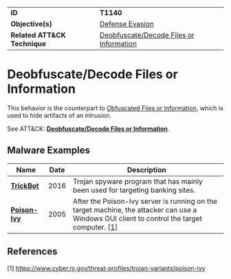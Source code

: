 |||
|---------|------------------------|
|**ID**|**T1140**|
|**Objective(s)**| [Defense Evasion](https://github.com/MBCProject/mbc-markdown/tree/master/defense-evasion)|
|**Related ATT&CK Technique**|[Deobfuscate/Decode Files or Information](https://attack.mitre.org/techniques/T1140)|


Deobfuscate/Decode Files or Information
=======================================
This behavior is the counterpart to [Obfuscated Files or Information](https://github.com/MBCProject/mbc-markdown/blob/master/defense-evasion/obfuscate-files.md), which is used to hide artifacts of an intrusion. 

See ATT&CK: [**Deobfuscate/Decode Files or Information**](https://attack.mitre.org/techniques/T1140).

Malware Examples
----------------
|Name|Date|Description|
|-----------------------------|-----------|-----------------------------|
|[**TrickBot**](https://github.com/MBCProject/mbc-markdown/tree/master/xample-malware/trickbot.md)|2016|Trojan spyware program that has mainly been used for targeting banking sites.|
|[**Poison-Ivy**](https://github.com/MBCProject/mbc-markdown/tree/master/xample-malware/poison-ivy.md)|2005|After the Poison-Ivy server is running on the target machine, the attacker can use a Windows GUI client to control the target computer. [[1]](#1)|

References
----------
<a name="1">[1]</a> https://www.cyber.nj.gov/threat-profiles/trojan-variants/poison-ivy
